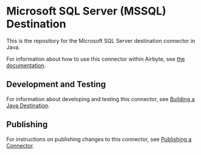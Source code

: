 # Microsoft SQL Server (MSSQL) Destination

This is the repository for the Microsoft SQL Server destination connector in Java.

For information about how to use this connector within Airbyte, see [the documentation](https://docs.airbyte.com/integrations/destinations/mssql).

## Development and Testing

For information about developing and testing this connector, see [Building a Java Destination](https://docs.airbyte.com/connector-development/tutorials/building-a-java-destination).

## Publishing

For instructions on publishing changes to this connector, see [Publishing a Connector](https://docs.airbyte.com/contributing-to-airbyte/change-cdk-connector/#publishing-a-new-version-of-a-connector).
